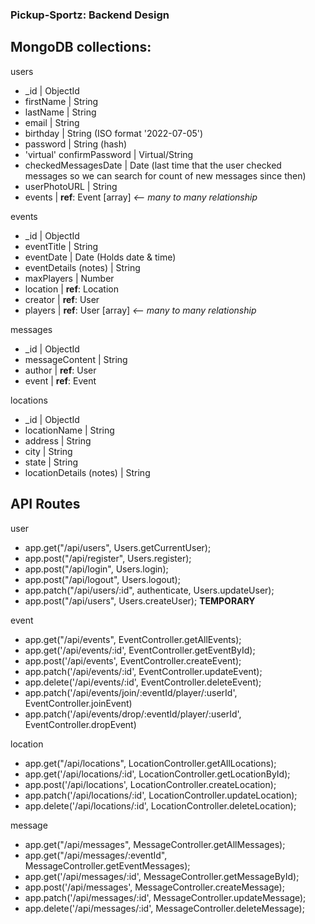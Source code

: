 ### Pickup-Sportz: Backend Design

## MongoDB collections:

users
* _id | ObjectId
* firstName | String
* lastName | String
* email | String
* birthday | String (ISO format '2022-07-05')
* password | String (hash)
* 'virtual' confirmPassword | Virtual/String
* checkedMessagesDate | Date (last time that the user checked messages so we can search for count of new messages since then)
* userPhotoURL | String
* events | **ref**: Event [array]  *<-- many to many relationship*

events
* _id | ObjectId
* eventTitle | String
* eventDate | Date (Holds date & time)
* eventDetails (notes) | String
* maxPlayers | Number
* location | **ref**: Location 
* creator | **ref**: User 
* players | **ref**: User [array] *<-- many to many relationship*

messages
  * _id | ObjectId
  * messageContent | String
  * author | **ref**: User 
  * event | **ref**: Event 

locations
* _id | ObjectId
* locationName | String
* address | String
* city | String
* state | String
* locationDetails (notes) | String

## API Routes
user
* app.get("/api/users", Users.getCurrentUser);
* app.post("/api/register", Users.register);
* app.post("/api/login", Users.login);
* app.post("/api/logout", Users.logout); 
* app.patch("/api/users/:id", authenticate, Users.updateUser);
* app.post("/api/users", Users.createUser); **TEMPORARY**

event
* app.get("/api/events", EventController.getAllEvents);
* app.get('/api/events/:id', EventController.getEventById);
* app.post('/api/events', EventController.createEvent);
* app.patch('/api/events/:id', EventController.updateEvent);
* app.delete('/api/events/:id', EventController.deleteEvent);
* app.patch('/api/events/join/:eventId/player/:userId', EventController.joinEvent)
* app.patch('/api/events/drop/:eventId/player/:userId', EventController.dropEvent)

location
* app.get("/api/locations", LocationController.getAllLocations);
* app.get('/api/locations/:id', LocationController.getLocationById);
* app.post('/api/locations', LocationController.createLocation);
* app.patch('/api/locations/:id', LocationController.updateLocation);
* app.delete('/api/locations/:id', LocationController.deleteLocation);

message
* app.get("/api/messages",  MessageController.getAllMessages);
* app.get("/api/messages/:eventId",  MessageController.getEventMessages);
* app.get('/api/messages/:id',  MessageController.getMessageById);
* app.post('/api/messages',  MessageController.createMessage);
* app.patch('/api/messages/:id',  MessageController.updateMessage);
* app.delete('/api/messages/:id',  MessageController.deleteMessage);